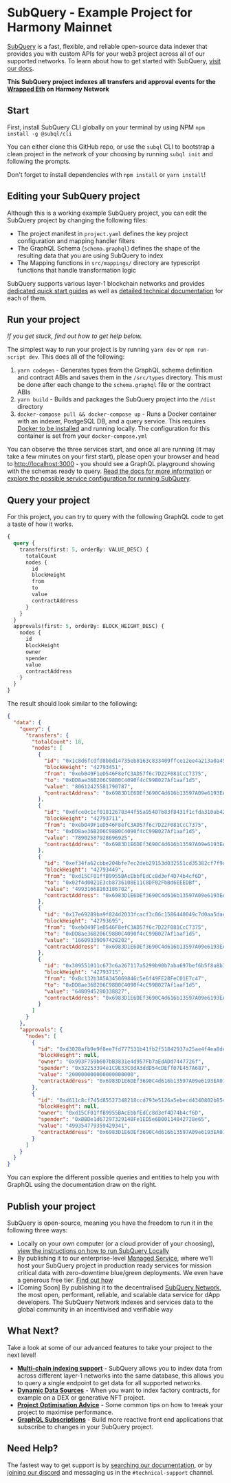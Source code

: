 # SubQuery - Example Project for Harmony Mainnet

[SubQuery](https://subquery.network) is a fast, flexible, and reliable open-source data indexer that provides you with custom APIs for your web3 project across all of our supported networks. To learn about how to get started with SubQuery, [visit our docs](https://academy.subquery.network).

**This SubQuery project indexes all transfers and approval events for the [Wrapped Eth](https://explorer.harmony.one/tx/0xd611c8cf745d85527348218ccd793e5126a5ebecd4340802b8540ee992e3d3bb) on Harmony Network**

## Start

First, install SubQuery CLI globally on your terminal by using NPM `npm install -g @subql/cli`

You can either clone this GitHub repo, or use the `subql` CLI to bootstrap a clean project in the network of your choosing by running `subql init` and following the prompts.

Don't forget to install dependencies with `npm install` or `yarn install`!

## Editing your SubQuery project

Although this is a working example SubQuery project, you can edit the SubQuery project by changing the following files:

- The project manifest in `project.yaml` defines the key project configuration and mapping handler filters
- The GraphQL Schema (`schema.graphql`) defines the shape of the resulting data that you are using SubQuery to index
- The Mapping functions in `src/mappings/` directory are typescript functions that handle transformation logic

SubQuery supports various layer-1 blockchain networks and provides [dedicated quick start guides](https://academy.subquery.network/quickstart/quickstart.html) as well as [detailed technical documentation](https://academy.subquery.network/build/introduction.html) for each of them.

## Run your project

_If you get stuck, find out how to get help below._

The simplest way to run your project is by running `yarn dev` or `npm run-script dev`. This does all of the following:

1.  `yarn codegen` - Generates types from the GraphQL schema definition and contract ABIs and saves them in the `/src/types` directory. This must be done after each change to the `schema.graphql` file or the contract ABIs
2.  `yarn build` - Builds and packages the SubQuery project into the `/dist` directory
3.  `docker-compose pull && docker-compose up` - Runs a Docker container with an indexer, PostgeSQL DB, and a query service. This requires [Docker to be installed](https://docs.docker.com/engine/install) and running locally. The configuration for this container is set from your `docker-compose.yml`

You can observe the three services start, and once all are running (it may take a few minutes on your first start), please open your browser and head to [http://localhost:3000](http://localhost:3000) - you should see a GraphQL playground showing with the schemas ready to query. [Read the docs for more information](https://academy.subquery.network/run_publish/run.html) or [explore the possible service configuration for running SubQuery](https://academy.subquery.network/run_publish/references.html).

## Query your project

For this project, you can try to query with the following GraphQL code to get a taste of how it works.

```graphql
{
  query {
    transfers(first: 5, orderBy: VALUE_DESC) {
      totalCount
      nodes {
        id
        blockHeight
        from
        to
        value
        contractAddress
      }
    }
  }
  approvals(first: 5, orderBy: BLOCK_HEIGHT_DESC) {
    nodes {
      id
      blockHeight
      owner
      spender
      value
      contractAddress
    }
  }
}
```

The result should look similar to the following:

```json
{
  "data": {
    "query": {
      "transfers": {
        "totalCount": 18,
        "nodes": [
          {
            "id": "0x1c8d6fcdfd8b0d14735eb8163c833409ffce12ee4a213a0a45a2134b9601a5fc",
            "blockHeight": "42793451",
            "from": "0xeb049F1eD546F8efC3AD57f6c7D22F081CcC7375",
            "to": "0xDD8ae36B206C98B0C4090f4cC99B027Af1aaf1d5",
            "value": "80612425581790787",
            "contractAddress": "0x6983D1E6DEf3690C4d616b13597A09e6193EA013"
          },
          {
            "id": "0xdfce0c1cf01812678344f55a95407b83f8431f1cfda310ab426fd03063746d04",
            "blockHeight": "42793711",
            "from": "0xeb049F1eD546F8efC3AD57f6c7D22F081CcC7375",
            "to": "0xDD8ae36B206C98B0C4090f4cC99B027Af1aaf1d5",
            "value": "78902587928696925",
            "contractAddress": "0x6983D1E6DEf3690C4d616b13597A09e6193EA013"
          },
          {
            "id": "0xef34fa62cbbe204bfe7ec2deb29153d032551cd35382cf7f9d4b97a1e532a9d0",
            "blockHeight": "42793449",
            "from": "0xd15CF01ffB9955BAcEbbfEdCc8d3ef4D74b4cf6D",
            "to": "0x02f4d0021E3cb8736108E11C8DF02FbBd6EEEDBf",
            "value": "49931668103186702",
            "contractAddress": "0x6983D1E6DEf3690C4d616b13597A09e6193EA013"
          },
          {
            "id": "0x17e69289ba9f824d2033fcacf3c86c1586440049c7d0aa5dae15b7ddf46e182f",
            "blockHeight": "42793695",
            "from": "0xeb049F1eD546F8efC3AD57f6c7D22F081CcC7375",
            "to": "0xDD8ae36B206C98B0C4090f4cC99B027Af1aaf1d5",
            "value": "16609339097428202",
            "contractAddress": "0x6983D1E6DEf3690C4d616b13597A09e6193EA013"
          },
          {
            "id": "0x309551011c673c6a267117a5299b90b7aba697bef6b5f8a8b3c9f2866d66a2e0",
            "blockHeight": "42793715",
            "from": "0xBc132b3A5A345069846c5e6f49FE28FeC01E7c47",
            "to": "0xDD8ae36B206C98B0C4090f4cC99B027Af1aaf1d5",
            "value": "6480945280338827",
            "contractAddress": "0x6983D1E6DEf3690C4d616b13597A09e6193EA013"
          }
        ]
      }
    },
    "approvals": {
      "nodes": [
        {
          "id": "0xd3028afb9e9f8ee7fd777531b41fb2f51842937a25ae4f4ea8de90177c611375",
          "blockHeight": null,
          "owner": "0x993F759b607bB3831e4d957Fb7aEdADd7447726f",
          "spender": "0x32253394e1C9E33C0dA3ddD54cDEff07E457A687",
          "value": "200000000000000000000",
          "contractAddress": "0x6983D1E6DEf3690C4d616b13597A09e6193EA013"
        },
        {
          "id": "0xd611c8cf745d85527348218ccd793e5126a5ebecd4340802b8540ee992e3d3bb",
          "blockHeight": null,
          "owner": "0xd15CF01ffB9955BAcEbbfEdCc8d3ef4D74b4cf6D",
          "spender": "0xBBDe1d67297329148Fe1ED5e6B00114842728e65",
          "value": "499354779359429341",
          "contractAddress": "0x6983D1E6DEf3690C4d616b13597A09e6193EA013"
        }
      ]
    }
  }
}
```

You can explore the different possible queries and entities to help you with GraphQL using the documentation draw on the right.

## Publish your project

SubQuery is open-source, meaning you have the freedom to run it in the following three ways:

- Locally on your own computer (or a cloud provider of your choosing), [view the instructions on how to run SubQuery Locally](https://academy.subquery.network/run_publish/run.html)
- By publishing it to our enterprise-level [Managed Service](https://managedservice.subquery.network), where we'll host your SubQuery project in production ready services for mission critical data with zero-downtime blue/green deployments. We even have a generous free tier. [Find out how](https://academy.subquery.network/run_publish/publish.html)
- [Coming Soon] By publishing it to the decentralised [SubQuery Network](https://subquery.network/network), the most open, performant, reliable, and scalable data service for dApp developers. The SubQuery Network indexes and services data to the global community in an incentivised and verifiable way

## What Next?

Take a look at some of our advanced features to take your project to the next level!

- [**Multi-chain indexing support**](https://academy.subquery.network/build/multi-chain.html) - SubQuery allows you to index data from across different layer-1 networks into the same database, this allows you to query a single endpoint to get data for all supported networks.
- [**Dynamic Data Sources**](https://academy.subquery.network/build/dynamicdatasources.html) - When you want to index factory contracts, for example on a DEX or generative NFT project.
- [**Project Optimisation Advice**](https://academy.subquery.network/build/optimisation.html) - Some common tips on how to tweak your project to maximise performance.
- [**GraphQL Subscriptions**](https://academy.subquery.network/run_publish/subscription.html) - Build more reactive front end applications that subscribe to changes in your SubQuery project.

## Need Help?

The fastest way to get support is by [searching our documentation](https://academy.subquery.network), or by [joining our discord](https://discord.com/invite/subquery) and messaging us in the `#technical-support` channel.
